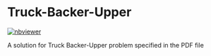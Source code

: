 # Truck-Backer-Upper
[![nbviewer](https://raw.githubusercontent.com/jupyter/design/master/logos/Badges/nbviewer_badge.svg)](https://nbviewer.jupyter.org/...)

A solution for Truck Backer-Upper  problem specified in the PDF file
